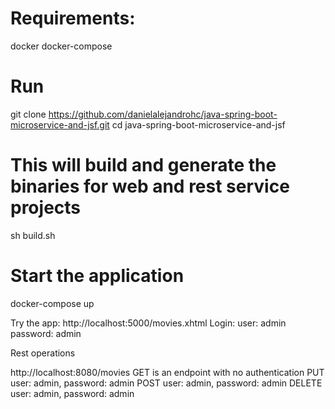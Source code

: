 # Requirements:

docker
docker-compose

# Run
git clone https://github.com/danielalejandrohc/java-spring-boot-microservice-and-jsf.git
cd java-spring-boot-microservice-and-jsf
# This will build and generate the binaries for web and rest service projects
sh build.sh
# Start the application
docker-compose up


Try the app:
http://localhost:5000/movies.xhtml
Login: 
    user: admin
    password: admin

Rest operations

http://localhost:8080/movies
GET is an endpoint with no authentication
PUT     user: admin, password: admin
POST    user: admin, password: admin
DELETE  user: admin, password: admin
